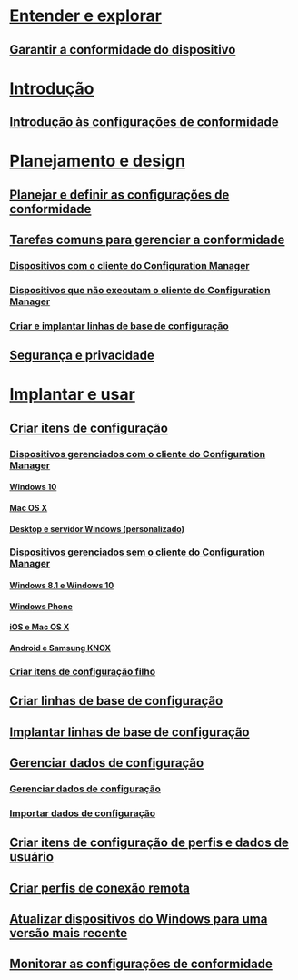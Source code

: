 # [Entender e explorar](understand/ensure-device-compliance.md)
## [Garantir a conformidade do dispositivo](understand/ensure-device-compliance.md)

# [Introdução](get-started/get-started-with-compliance-settings.md)
## [Introdução às configurações de conformidade](get-started/get-started-with-compliance-settings.md)

# [Planejamento e design](plan-design/plan-for-and-configure-compliance-settings.md)
## [Planejar e definir as configurações de conformidade](plan-design/plan-for-and-configure-compliance-settings.md)
## [Tarefas comuns para gerenciar a conformidade](plan-design/common-tasks-for-managing-compliance.md)
### [Dispositivos com o cliente do Configuration Manager](plan-design/common-tasks-for-managing-compliance-on-devices-with-the-client.md)
### [Dispositivos que não executam o cliente do Configuration Manager](plan-design/common-tasks-for-managing-compliance-on-devices-not-running-the-client.md)
### [Criar e implantar linhas de base de configuração](plan-design/common-tasks-for-creating-and-deploying-configuration-baselines.md)
## [Segurança e privacidade](plan-design/security-and-privacy-for-compliance-settings.md)

# [Implantar e usar](deploy-use/create-configuration-items.md)

## [Criar itens de configuração](deploy-use/create-configuration-items.md)
### [Dispositivos gerenciados com o cliente do Configuration Manager](deploy-use/configuration-items-for-devices-managed-with-the-client.md)
#### [Windows 10](deploy-use/create-configuration-items-for-windows-10-devices-managed-with-the-client.md)
#### [Mac OS X](deploy-use/create-configuration-items-for-mac-os-x-devices-managed-with-the-client.md)
#### [Desktop e servidor Windows (personalizado)](deploy-use/create-custom-configuration-items-for-windows-desktop-and-server-computers-managed-with-the-client.md)
### [Dispositivos gerenciados sem o cliente do Configuration Manager](deploy-use/configuration-items-for-devices-managed-without-the-client.md)
#### [Windows 8.1 e Windows 10](deploy-use/create-configuration-items-for-windows-8.1-and-windows-10-devices-managed-without-the-client.md)
#### [Windows Phone](deploy-use/create-configuration-items-for-windows-phone-devices-managed-without-the-client.md)
#### [iOS e Mac OS X](deploy-use/create-configuration-items-for-ios-and-mac-os-x-devices-managed-without-the-client.md)
#### [Android e Samsung KNOX](deploy-use/create-configuration-items-for-android-and-samsung-knox-devices-managed-without-the-client.md)
### [Criar itens de configuração filho](deploy-use/create-child-configuration-items.md)

## [Criar linhas de base de configuração](deploy-use/create-configuration-baselines.md)
## [Implantar linhas de base de configuração](deploy-use/deploy-configuration-baselines.md)

## [Gerenciar dados de configuração](deploy-use/management-tasks-for-configuration-data.md)
### [Gerenciar dados de configuração](deploy-use/management-tasks-for-configuration-data.md)
### [Importar dados de configuração](deploy-use/import-configuration-data.md)

## [Criar itens de configuração de perfis e dados de usuário](deploy-use/create-user-data-and-profiles-configuration-items.md)
## [Criar perfis de conexão remota](deploy-use/create-remote-connection-profiles.md)
## [Atualizar dispositivos do Windows para uma versão mais recente](deploy-use/upgrade-windows-version.md)
## [Monitorar as configurações de conformidade](deploy-use/monitor-compliance-settings.md)



<!--HONumber=Nov16_HO1-->


